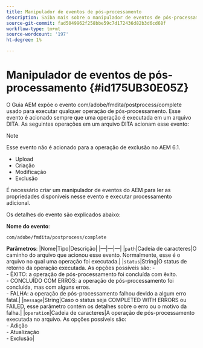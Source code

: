 ```yaml
---
title: Manipulador de eventos de pós-processamento
description: Saiba mais sobre o manipulador de eventos de pós-processamento
source-git-commit: fad5049962f258bbe59c7d172436d82b3d6cd68f
workflow-type: tm+mt
source-wordcount: '197'
ht-degree: 1%

---
```



# Manipulador de eventos de pós-processamento {#id175UB30E05Z}

O Guia AEM expõe o evento com/adobe/fmdita/postprocess/complete usado para executar qualquer operação de pós-processamento. Esse evento é acionado sempre que uma operação é executada em um arquivo DITA. As seguintes operações em um arquivo DITA acionam esse evento:

>[!NOTE]
>
> Esse evento não é acionado para a operação de exclusão no AEM 6.1.

- Upload
- Criação
- Modificação
- Exclusão

É necessário criar um manipulador de eventos do AEM para ler as propriedades disponíveis nesse evento e executar processamento adicional.

Os detalhes do evento são explicados abaixo:

**Nome do evento**:

```
com/adobe/fmdita/postprocess/complete 
```

**Parâmetros**: |Nome|Tipo|Descrição| |—|—|—| |`path`|Cadeia de caracteres|O caminho do arquivo que acionou esse evento. Normalmente, esse é o arquivo no qual uma operação foi executada.| |`status`|String|O status de retorno da operação executada. As opções possíveis são: - <br>- ÊXITO: a operação de pós-processamento foi concluída com êxito. <br>- CONCLUÍDO COM ERROS: a operação de pós-processamento foi concluída, mas com alguns erros. <br>- FALHA: a operação de pós-processamento falhou devido a algum erro fatal.| |`message`|String|Caso o status seja COMPLETED WITH ERRORS ou FAILED, esse parâmetro contém os detalhes sobre o erro ou o motivo da falha.| |`operation`|Cadeia de caracteres|A operação de pós-processamento executada no arquivo. As opções possíveis são:<br>- Adição <br>- Atualização <br>- Exclusão|

